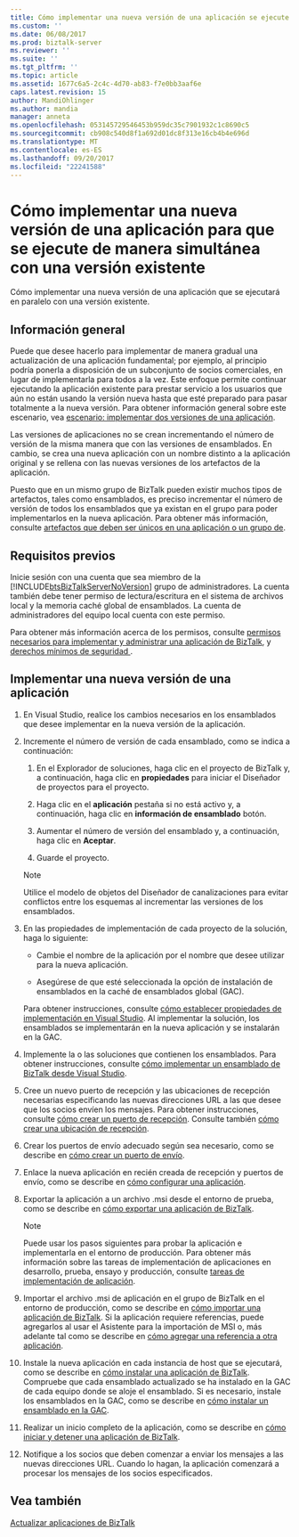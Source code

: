```yaml
---
title: Cómo implementar una nueva versión de una aplicación se ejecute en paralelo con una versión existente | Documentos de Microsoft
ms.custom: ''
ms.date: 06/08/2017
ms.prod: biztalk-server
ms.reviewer: ''
ms.suite: ''
ms.tgt_pltfrm: ''
ms.topic: article
ms.assetid: 1677c6a5-2c4c-4d70-ab83-f7e0bb3aaf6e
caps.latest.revision: 15
author: MandiOhlinger
ms.author: mandia
manager: anneta
ms.openlocfilehash: 053145729546453b959dc35c7901932c1c8690c5
ms.sourcegitcommit: cb908c540d8f1a692d01dc8f313e16cb4b4e696d
ms.translationtype: MT
ms.contentlocale: es-ES
ms.lasthandoff: 09/20/2017
ms.locfileid: "22241588"
---
```

# <a name="how-to-deploy-a-new-version-of-an-application-to-run-side-by-side-with-an-existing-version"></a>Cómo implementar una nueva versión de una aplicación para que se ejecute de manera simultánea con una versión existente
Cómo implementar una nueva versión de una aplicación que se ejecutará en paralelo con una versión existente. 

## <a name="overview"></a>Información general
Puede que desee hacerlo para implementar de manera gradual una actualización de una aplicación fundamental; por ejemplo, al principio podría ponerla a disposición de un subconjunto de socios comerciales, en lugar de implementarla para todos a la vez. Este enfoque permite continuar ejecutando la aplicación existente para prestar servicio a los usuarios que aún no están usando la versión nueva hasta que esté preparado para pasar totalmente a la nueva versión. Para obtener información general sobre este escenario, vea [escenario: implementar dos versiones de una aplicación](../core/scenario-deploying-two-versions-of-an-application.md).  
  
 Las versiones de aplicaciones no se crean incrementando el número de versión de la misma manera que con las versiones de ensamblados. En cambio, se crea una nueva aplicación con un nombre distinto a la aplicación original y se rellena con las nuevas versiones de los artefactos de la aplicación.  
  
 Puesto que en un mismo grupo de BizTalk pueden existir muchos tipos de artefactos, tales como ensamblados, es preciso incrementar el número de versión de todos los ensamblados que ya existan en el grupo para poder implementarlos en la nueva aplicación. Para obtener más información, consulte [artefactos que deben ser únicos en una aplicación o un grupo de](../core/artifacts-that-must-be-unique-in-an-application-or-group.md).  

## <a name="prerequisites"></a>Requisitos previos  
Inicie sesión con una cuenta que sea miembro de la [!INCLUDE[btsBizTalkServerNoVersion](../includes/btsbiztalkservernoversion-md.md)] grupo de administradores. La cuenta también debe tener permiso de lectura/escritura en el sistema de archivos local y la memoria caché global de ensamblados. La cuenta de administradores del equipo local cuenta con este permiso.  

Para obtener más información acerca de los permisos, consulte [permisos necesarios para implementar y administrar una aplicación de BizTalk](../core/permissions-required-for-deploying-and-managing-a-biztalk-application.md), y [derechos mínimos de seguridad ](https://social.technet.microsoft.com/wiki/contents/articles/24590.minimum-security-rights-for-biztalk-server-2006-to-2016.aspx). 
  
## <a name="deploy-a-new-version-of-an-application"></a>Implementar una nueva versión de una aplicación  
  
1.  En Visual Studio, realice los cambios necesarios en los ensamblados que desee implementar en la nueva versión de la aplicación.  
  
2.  Incremente el número de versión de cada ensamblado, como se indica a continuación:  
  
    1.  En el Explorador de soluciones, haga clic en el proyecto de BizTalk y, a continuación, haga clic en **propiedades** para iniciar el Diseñador de proyectos para el proyecto.  
  
    2.  Haga clic en el **aplicación** pestaña si no está activo y, a continuación, haga clic en **información de ensamblado** botón.  
  
    3.  Aumentar el número de versión del ensamblado y, a continuación, haga clic en **Aceptar**.  
  
    4.  Guarde el proyecto.  
  
    > [!NOTE]
    >  Utilice el modelo de objetos del Diseñador de canalizaciones para evitar conflictos entre los esquemas al incrementar las versiones de los ensamblados.  
  
3.  En las propiedades de implementación de cada proyecto de la solución, haga lo siguiente:  
  
    -   Cambie el nombre de la aplicación por el nombre que desee utilizar para la nueva aplicación.  
  
    -   Asegúrese de que esté seleccionada la opción de instalación de ensamblados en la caché de ensamblados global (GAC).  
  
     Para obtener instrucciones, consulte [cómo establecer propiedades de implementación en Visual Studio](../core/how-to-set-deployment-properties-in-visual-studio.md). Al implementar la solución, los ensamblados se implementarán en la nueva aplicación y se instalarán en la GAC.  
  
4.  Implemente la o las soluciones que contienen los ensamblados. Para obtener instrucciones, consulte [cómo implementar un ensamblado de BizTalk desde Visual Studio](../core/how-to-deploy-a-biztalk-assembly-from-visual-studio.md).  
  
5.  Cree un nuevo puerto de recepción y las ubicaciones de recepción necesarias especificando las nuevas direcciones URL a las que desee que los socios envíen los mensajes. Para obtener instrucciones, consulte [cómo crear un puerto de recepción](../core/how-to-create-a-receive-port.md). Consulte también [cómo crear una ubicación de recepción](../core/how-to-create-a-receive-location.md).  
  
6.  Crear los puertos de envío adecuado según sea necesario, como se describe en [cómo crear un puerto de envío](../core/how-to-create-a-send-port2.md).  
  
7.  Enlace la nueva aplicación en recién creada de recepción y puertos de envío, como se describe en [cómo configurar una aplicación](../core/how-to-configure-an-application.md).  
  
8.  Exportar la aplicación a un archivo .msi desde el entorno de prueba, como se describe en [cómo exportar una aplicación de BizTalk](../core/how-to-export-a-biztalk-application.md).  
  
    > [!NOTE]
    >  Puede usar los pasos siguientes para probar la aplicación e implementarla en el entorno de producción. Para obtener más información sobre las tareas de implementación de aplicaciones en desarrollo, prueba, ensayo y producción, consulte [tareas de implementación de aplicación](../core/application-deployment-tasks.md).  
  
9. Importar el archivo .msi de aplicación en el grupo de BizTalk en el entorno de producción, como se describe en [cómo importar una aplicación de BizTalk](../core/how-to-import-a-biztalk-application.md). Si la aplicación requiere referencias, puede agregarlos al usar el Asistente para la importación de MSI o, más adelante tal como se describe en [cómo agregar una referencia a otra aplicación](../core/how-to-add-a-reference-to-another-application.md).  
  
10. Instale la nueva aplicación en cada instancia de host que se ejecutará, como se describe en [cómo instalar una aplicación de BizTalk](../core/how-to-install-a-biztalk-application.md). Compruebe que cada ensamblado actualizado se ha instalado en la GAC de cada equipo donde se aloje el ensamblado. Si es necesario, instale los ensamblados en la GAC, como se describe en [cómo instalar un ensamblado en la GAC](../core/how-to-install-an-assembly-in-the-gac.md).  
  
11. Realizar un inicio completo de la aplicación, como se describe en [cómo iniciar y detener una aplicación de BizTalk](../core/how-to-start-and-stop-a-biztalk-application.md).  
  
12. Notifique a los socios que deben comenzar a enviar los mensajes a las nuevas direcciones URL. Cuando lo hagan, la aplicación comenzará a procesar los mensajes de los socios especificados.  
  
## <a name="see-also"></a>Vea también  
 [Actualizar aplicaciones de BizTalk](../core/updating-biztalk-applications.md)